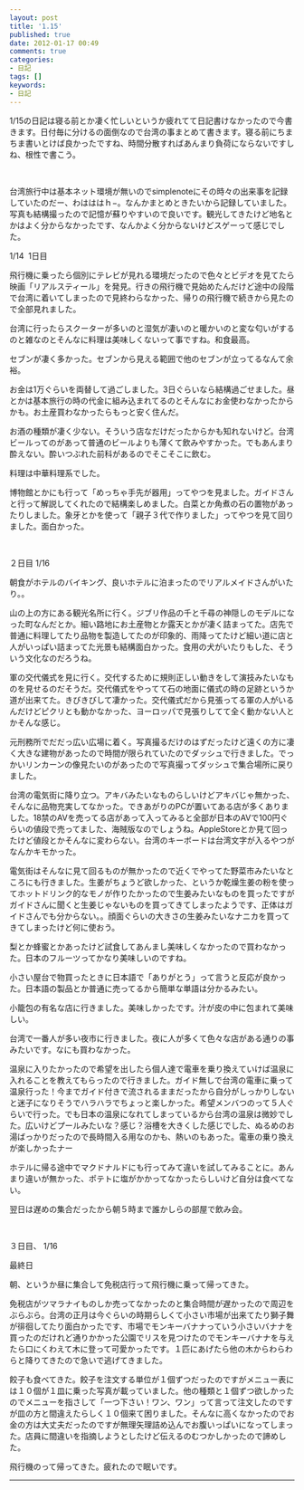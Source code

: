 ```yaml
---
layout: post
title: '1.15'
published: true
date: 2012-01-17 00:49
comments: true
categories:
- 日記
tags: []
keywords:
- 日記
---
```

1/15の日記は寝る前とか凄く忙しいというか疲れてて日記書けなかったので今書きます。日付毎に分けるの面倒なので台湾の事まとめて書きます。寝る前にちまちま書いとけば良かったですね、時間分散すればあんまり負荷にならないですしね、根性で書こう。

&nbsp;

台湾旅行中は基本ネット環境が無いのでsimplenoteにその時々の出来事を記録していたのだー、わはははｈ−。なんかまとめときたいから記録していました。写真も結構撮ったので記憶が蘇りやすいので良いです。観光してきたけど地名とかはよく分からなかったです、なんかよく分からないけどスゲーって感じでした。

1/14  1日目

飛行機に乗ったら個別にテレビが見れる環境だったので色々とビデオを見てたら映画「リアルスティール」を発見。行きの飛行機で見始めたんだけど途中の段階で台湾に着いてしまったので見終わらなかった、帰りの飛行機で続きから見たので全部見れました。

台湾に行ったらスクーターが多いのと湿気が凄いのと暖かいのと変な匂いがするのと雑なのとそんなに料理は美味しくないって事ですね。和食最高。

セブンが凄く多かった。セブンから見える範囲で他のセブンが立ってるなんて余裕。

お金は1万ぐらいを両替して過ごしました。3日ぐらいなら結構過ごせました。昼とかは基本旅行の時の代金に組み込まれてるのとそんなにお金使わなかったからかも。お土産買わなかったらもっと安く住んだ。

お酒の種類が凄く少ない。そういう店なだけだったからかも知れないけど。台湾ビールってのがあって普通のビールよりも薄くて飲みやすかった。でもあんまり酔えない。酔いつぶれた前科があるのでそこそこに飲む。

料理は中華料理系でした。

博物館とかにも行って「めっちゃ手先が器用」ってやつを見ました。ガイドさんと行って解説してくれたので結構楽しめました。白菜とか角煮の石の置物があったりしました。象牙とかを使って「親子３代で作りました」ってやつを見て回りました。面白かった。

&nbsp;

２日目 1/16

朝食がホテルのバイキング、良いホテルに泊まったのでリアルメイドさんがいたり。。

山の上の方にある観光名所に行く。ジブリ作品の千と千尋の神隠しのモデルになった町なんだとか。細い路地にお土産物とか露天とかが凄く詰まってた。店先で普通に料理してたり品物を製造してたのが印象的、雨降ってたけど細い道に店と人がいっぱい詰まってた光景も結構面白かった。食用の犬がいたりもした、そういう文化なのだろうね。

軍の交代儀式を見に行く。交代するために規則正しい動きをして演技みたいなものを見せるのだそうだ。交代儀式をやってて石の地面に儀式の時の足跡というか道が出来てた。きびきびして凄かった。交代儀式だから見張ってる軍の人がいるんだけどピクリとも動かなかった、ヨーロッパで見張りしてて全く動かない人とかそんな感じ。

元刑務所でだだっ広い広場に着く。写真撮るだけのはずだったけど遠くの方に凄く大きな建物があったので時間が限られていたのでダッシュで行きました。でっかいリンカーンの像見たいのがあったので写真撮ってダッシュで集合場所に戻りました。

台湾の電気街に降り立つ。アキバみたいなものらしいけどアキバじゃ無かった、そんなに品物充実してなかった。できあがりのPCが置いてある店が多くありました。18禁のAVを売ってる店があって入ってみると全部が日本のAVで100円ぐらいの値段で売ってました、海賊版なのでしょうね。AppleStoreとか見て回ったけど値段とかそんなに変わらない。台湾のキーボードは台湾文字が入るやつがなんかキモかった。

電気街はそんなに見て回るものが無かったので近くでやってた野菜市みたいなところにも行きました。生姜がちょうど欲しかった、というか乾燥生姜の粉を使ってホットドリンク的なモノが作りたかったので生姜みたいなものを買ったですがガイドさんに聞くと生姜じゃないものを買ってきてしまったようです、正体はガイドさんでも分からない。。顔面ぐらいの大きさの生姜みたいなナニカを買ってきてしまったけど何に使おう。

梨とか蜂蜜とかあったけど試食してあんまし美味しくなかったので買わなかった。日本のフルーツってかなり美味しいのですね。

小さい屋台で物買ったときに日本語で「ありがとう」って言うと反応が良かった。日本語の製品とか普通に売ってるから簡単な単語は分かるみたい。

小籠包の有名な店に行きました。美味しかったです。汁が皮の中に包まれて美味しい。

台湾で一番人が多い夜市に行きました。夜に人が多くて色々な店がある通りの事みたいです。なにも買わなかった。

温泉に入りたかったので希望を出したら個人達で電車を乗り換えていけば温泉に入れることを教えてもらったので行きました。ガイド無しで台湾の電車に乗って温泉行った！今までガイド付きで流されるままだったから自分がしっかりしないと迷子になりそうでハラハラでちょっと楽しかった。希望メンバつのって５人ぐらいで行った。でも日本の温泉になれてしまっているから台湾の温泉は微妙でした。広いけどプールみたいな？感じ？浴槽を大きくした感じでした、ぬるめのお湯ばっかりだったので長時間入る用なのかも、熱いのもあった。電車の乗り換えが楽しかったナー

ホテルに帰る途中でマクドナルドにも行ってみて違いを試してみることに。あんまり違いが無かった、ポテトに塩がかかってなかったらしいけど自分は食べてない。

翌日は遅めの集合だったから朝５時まで誰かしらの部屋で飲み会。

&nbsp;

３日目、 1/16

最終日

朝、というか昼に集合して免税店行って飛行機に乗って帰ってきた。

免税店がツマラナイものしか売ってなかったのと集合時間が遅かったので周辺をぶらぶら。台湾の正月は今ぐらいの時期らしくて小さい市場が出来てたり獅子舞が徘徊してたり面白かったです、市場でモンキーバナナっていう小さいバナナを買ったのだけれど通りかかった公園でリスを見つけたのでモンキーバナナを与えたら口にくわえて木に登って可愛かったです。１匹にあげたら他の木からわらわらと降りてきたので急いで逃げてきました。

餃子も食べてきた。餃子を注文する単位が１個ずつだったのですがメニュー表には１０個が１皿に乗った写真が載っていました。他の種類と１個ずつ欲しかったのでメニューを指さして「一つ下さい！ワン、ワン」って言って注文したのですが皿の方と間違えたらしく１０個来て困りました。そんなに高くなかったのでお金の方は大丈夫だったのですが無理矢理詰め込んでお腹いっぱいになってしまった。店員に間違いを指摘しようとしたけど伝えるのむつかしかったので諦めした。

飛行機のって帰ってきた。疲れたので眠いです。

---


